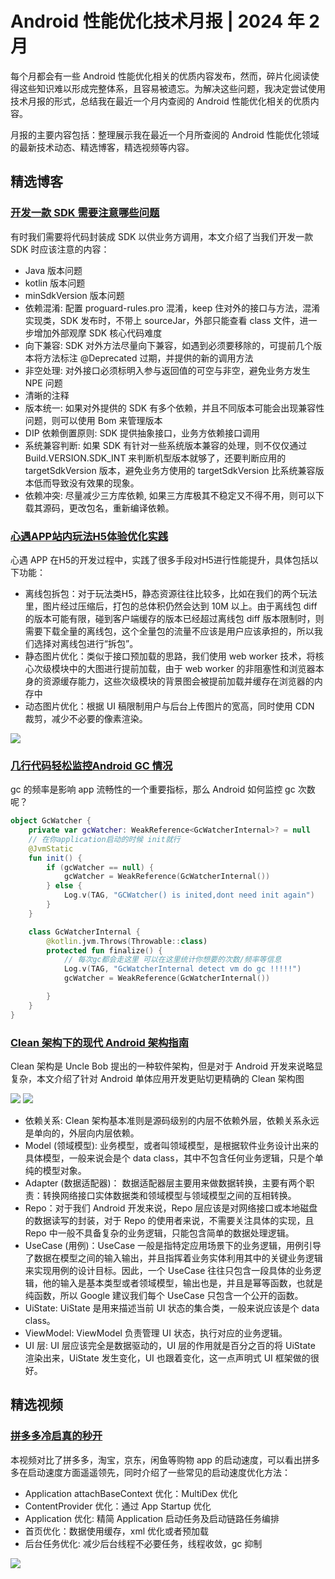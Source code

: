 # Android 性能优化技术月报 | 2024 年 2 月
每个月都会有一些 Android 性能优化相关的优质内容发布，然而，碎片化阅读使得这些知识难以形成完整体系，且容易被遗忘。为解决这些问题，我决定尝试使用技术月报的形式，总结我在最近一个月内查阅的 Android 性能优化相关的优质内容。

月报的主要内容包括：整理展示我在最近一个月所查阅的 Android 性能优化领域的最新技术动态、精选博客，精选视频等内容。

## 精选博客
### [开发一款 SDK 需要注意哪些问题](https://mp.weixin.qq.com/s/SjTvYeffexCg0r3MiSvVow)
有时我们需要将代码封装成 SDK 以供业务方调用，本文介绍了当我们开发一款 SDK 时应该注意的内容：

- Java 版本问题
- kotlin 版本问题
- minSdkVersion 版本问题
- 依赖混淆: 配置 proguard-rules.pro 混淆，keep 住对外的接口与方法，混淆实现类，SDK 发布时，不带上 sourceJar，外部只能查看 class 文件，进一步增加外部观摩 SDK 核心代码难度
- 向下兼容: SDK 对外方法尽量向下兼容，如遇到必须要移除的，可提前几个版本将方法标注 @Deprecated 过期，并提供的新的调用方法
- 非空处理: 对外接口必须标明入参与返回值的可空与非空，避免业务方发生 NPE 问题
- 清晰的注释
- 版本统一: 如果对外提供的 SDK 有多个依赖，并且不同版本可能会出现兼容性问题，则可以使用 Bom 来管理版本
- DIP 依赖倒置原则: SDK 提供抽象接口，业务方依赖接口调用
- 系统兼容判断: 如果 SDK 有针对一些系统版本兼容的处理，则不仅仅通过 Build.VERSION.SDK_INT 来判断机型版本就够了，还要判断应用的 targetSdkVersion 版本，避免业务方使用的 targetSdkVersion 比系统兼容版本低而导致没有效果的现象。
- 依赖冲突: 尽量减少三方库依赖, 如果三方库极其不稳定又不得不用，则可以下载其源码，更改包名，重新编译依赖。

### [心遇APP站内玩法H5体验优化实践](https://juejin.cn/post/7332354240479428623)
心遇 APP 在H5的开发过程中，实践了很多手段对H5进行性能提升，具体包括以下功能：

- 离线包拆包：对于玩法类H5，静态资源往往比较多，比如在我们的两个玩法里，图片经过压缩后，打包的总体积仍然会达到 10M 以上。由于离线包 diff 的版本可能有限，碰到客户端缓存的版本已经超过离线包 diff 版本限制时，则需要下载全量的离线包，这个全量包的流量不应该是用户应该承担的，所以我们选择对离线包进行“拆包”。
- 静态图片优化：类似于接口预加载的思路，我们使用 web worker 技术，将核心次级模块中的大图进行提前加载，由于 web worker 的非阻塞性和浏览器本身的资源缓存能力，这些次级模块的背景图会被提前加载并缓存在浏览器的内存中
- 动态图片优化：根据 UI 稿限制用户与后台上传图片的宽高，同时使用 CDN 裁剪，减少不必要的像素渲染。

![](https://raw.gitmirror.com/RicardoJiang/resource/main/2024/march/p2.jpg)

### [几行代码轻松监控Android GC 情况](https://juejin.cn/post/7337634165495463971)
gc 的频率是影响 app 流畅性的一个重要指标，那么 Android 如何监控 gc 次数呢？

```kotlin
object GcWatcher {
    private var gcWatcher: WeakReference<GcWatcherInternal>? = null
    // 在你application启动的时候 init就行
    @JvmStatic
    fun init() {
        if (gcWatcher == null) {
            gcWatcher = WeakReference(GcWatcherInternal())
        } else {
            Log.v(TAG, "GCWatcher() is inited,dont need init again")
        }
    }

    class GcWatcherInternal {
        @kotlin.jvm.Throws(Throwable::class)
        protected fun finalize() {
            // 每次gc都会走这里 可以在这里统计你想要的次数/频率等信息
            Log.v(TAG, "GcWatcherInternal detect vm do gc !!!!!")
            gcWatcher = WeakReference(GcWatcherInternal())

        }
    }
}
```

### [Clean 架构下的现代 Android 架构指南](https://mp.weixin.qq.com/s/wDGUPkHQKrkKO3ZCX8aaMg)
Clean 架构是 Uncle Bob 提出的一种软件架构，但是对于 Android 开发来说略显复杂，本文介绍了针对 Android 单体应用开发更贴切更精确的 Clean 架构图

![](https://raw.gitmirror.com/RicardoJiang/resource/main/2024/march/p3.png)
![](https://raw.gitmirror.com/RicardoJiang/resource/main/2024/march/p4.png)

- 依赖关系: Clean 架构基本准则是源码级别的内层不依赖外层，依赖关系永远是单向的，外层向内层依赖。
- Model (领域模型): 业务模型，或者叫领域模型，是根据软件业务设计出来的具体模型，一般来说会是个 data class，其中不包含任何业务逻辑，只是个单纯的模型对象。
- Adapter (数据适配器)： 数据适配器层主要用来做数据转换，主要有两个职责：转换网络接口实体数据类和领域模型与领域模型之间的互相转换。
- Repo：对于我们 Android 开发来说，Repo 层应该是对网络接口或本地磁盘的数据读写的封装，对于 Repo 的使用者来说，不需要关注具体的实现，且 Repo 中一般不具备复杂的业务逻辑，只能包含简单的数据处理逻辑。
- UseCase (用例)：UseCase 一般是指特定应用场景下的业务逻辑，用例引导了数据在模型之间的输入输出，并且指挥着业务实体利用其中的关键业务逻辑来实现用例的设计目标。因此，一个 UseCase 往往只包含一段具体的业务逻辑，他的输入是基本类型或者领域模型，输出也是，并且是幂等函数，也就是纯函数，所以 Google 建议我们每个 UseCase 只包含一个公开的函数。
- UiState: UiState 是用来描述当前 UI 状态的集合类，一般来说应该是个 data class。
- ViewModel: ViewModel 负责管理 UI 状态，执行对应的业务逻辑。
- UI 层: UI 层应该完全是数据驱动的，UI 层的作用就是百分之百的将 UiState 渲染出来，UiState 发生变化，UI 也跟着变化，这一点声明式 UI 框架做的很好。

## 精选视频
### [拼多多冷启真的秒开](https://juejin.cn/post/7331607384932876326)
本视频对比了拼多多，淘宝，京东，闲鱼等购物 app 的启动速度，可以看出拼多多在启动速度方面遥遥领先，同时介绍了一些常见的启动速度优化方法：

- Application attachBaseContext 优化：MultiDex 优化
- ContentProvider 优化：通过 App Startup 优化
- Application 优化: 精简 Application 启动任务及启动链路任务编排
- 首页优化：数据使用缓存，xml 优化或者预加载
- 后台任务优化: 减少后台线程不必要任务，线程收敛，gc 抑制

![](https://raw.gitmirror.com/RicardoJiang/resource/main/2024/march/p1.jpg)
